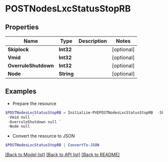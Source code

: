 # POSTNodesLxcStatusStopRB
## Properties

Name | Type | Description | Notes
------------ | ------------- | ------------- | -------------
**Skiplock** | **Int32** |  | [optional] 
**Vmid** | **Int32** |  | [optional] 
**OverruleShutdown** | **Int32** |  | [optional] 
**Node** | **String** |  | [optional] 

## Examples

- Prepare the resource
```powershell
$POSTNodesLxcStatusStopRB = Initialize-PVEPOSTNodesLxcStatusStopRB  -Skiplock null `
 -Vmid null `
 -OverruleShutdown null `
 -Node null
```

- Convert the resource to JSON
```powershell
$POSTNodesLxcStatusStopRB | ConvertTo-JSON
```

[[Back to Model list]](../README.md#documentation-for-models) [[Back to API list]](../README.md#documentation-for-api-endpoints) [[Back to README]](../README.md)

